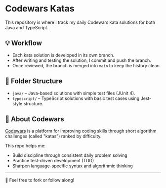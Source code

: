 # Codewars Katas

This repository is where I track my daily Codewars kata solutions for both Java and TypeScript.

## 💡 Workflow

- Each kata solution is developed in its own branch.
- After writing and testing the solution, I commit and push the branch.
- Once reviewed, the branch is merged into `main` to keep the history clean.

## 📂 Folder Structure

- `java/` – Java-based solutions with simple test files (JUnit 4).
- `typescript/` – TypeScript solutions with basic test cases using Jest-style structure.

## 🧠 About Codewars

[Codewars](https://www.codewars.com/) is a platform for improving coding skills through short algorithm challenges (called "katas") ranked by difficulty.

This repo helps me:

- Build discipline through consistent daily problem solving
- Practice test-driven development (TDD)
- Sharpen language-specific syntax and algorithmic thinking

---

🎯 Feel free to fork or follow along!
